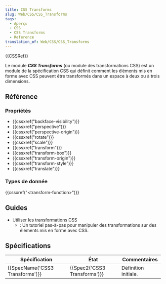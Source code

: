 ```yaml
---
title: CSS Transforms
slug: Web/CSS/CSS_Transforms
tags:
  - Aperçu
  - CSS
  - CSS Transforms
  - Reference
translation_of: Web/CSS/CSS_Transforms
---
```

{{CSSRef}}

Le module **_CSS Transforms_** (ou module des transformations CSS) est un module de la spécification CSS qui définit comment les éléments mis en forme avec CSS peuvent être transformés dans un espace à deux ou à trois dimensions.

## Référence

### Propriétés

- {{cssxref("backface-visibility")}}
- {{cssxref("perspective")}}
- {{cssxref("perspective-origin")}}
- {{cssxref("rotate")}}
- {{cssxref("scale")}}
- {{cssxref("transform")}}
- {{cssxref("transform-box")}}
- {{cssxref("transform-origin")}}
- {{cssxref("transform-style")}}
- {{cssxref("translate")}}

### Types de donnée

{{cssxref("&lt;transform-function&gt;")}}

## Guides

- [Utiliser les transformations CSS](/fr/docs/Web/CSS/CSS_Transforms/Utilisation_des_transformations_CSS)
  - : Un tutoriel pas-à-pas pour manipuler des transformations sur des éléments mis en forme avec CSS.

## Spécifications

| Spécification                            | État                                 | Commentaires         |
| ---------------------------------------- | ------------------------------------ | -------------------- |
| {{SpecName('CSS3 Transforms')}} | {{Spec2('CSS3 Transforms')}} | Définition initiale. |
